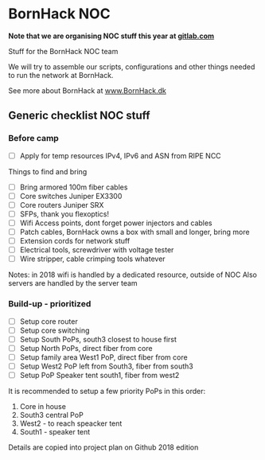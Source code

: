 # BornHack NOC

**Note that we are organising NOC stuff this year at [gitlab.com](https://gitlab.com/bornhack/noc)**

Stuff for the BornHack NOC team

We will try to assemble our scripts, configurations and other things needed to run the network at BornHack.

See more about BornHack at www.BornHack.dk

## Generic checklist NOC stuff

### Before camp

- [ ] Apply for temp resources IPv4, IPv6 and ASN from RIPE NCC

Things to find and bring

- [ ] Bring armored 100m fiber cables
- [ ] Core switches Juniper EX3300
- [ ] Core routers Juniper SRX
- [ ] SFPs, thank you flexoptics!
- [ ] Wifi Access points, dont forget power injectors and cables
- [ ] Patch cables, BornHack owns a box with small and longer, bring more
- [ ] Extension cords for network stuff
- [ ] Electrical tools, screwdriver with voltage tester
- [ ] Wire stripper, cable crimping tools whatever

Notes:
in 2018 wifi is handled by a dedicated resource, outside of NOC
Also servers are handled by the server team

### Build-up - prioritized
- [ ] Setup core router
- [ ] Setup core switching
- [ ] Setup South PoPs, south3 closest to house first
- [ ] Setup North PoPs, direct fiber from core
- [ ] Setup family area West1 PoP, direct fiber from core
- [ ] Setup West2 PoP left from South3, fiber from south3
- [ ] Setup PoP Speaker tent south1, fiber from west2

It is recommended to setup a few priority PoPs in this order:
1. Core in house
2. South3 central PoP
3. West2 - to reach speacker tent
4. South1 - speaker tent


Details are copied into project plan on Github 2018 edition
